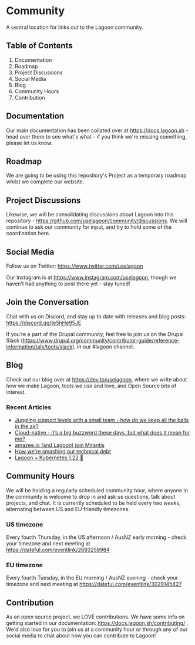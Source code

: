 # Community
A central location for links out to the Lagoon community.

## Table of Contents
1. Documentation
2. Roadmap
3. Project Discussions
4. Social Media
5. Blog
6. Community Hours
7. Contribution


## Documentation
Our main documentation has been collated over at https://docs.lagoon.sh - head over there to see what's what - if you think we're missing something, please let us know.

## Roadmap
We are going to be using this repository's Project as a temporary roadmap whilst we complete our website.

## Project Discussions
Likewise, we will be consolidating discussions about Lagoon into this repository - https://github.com/uselagoon/community/discussions. We will continue to ask our community for input, and try to hold some of the coordination here.

## Social Media

Follow us on Twitter: https://www.twitter.com/uselagoon

Our Instagram is at https://www.instagram.com/uselagoon, though we haven’t had anything to post there yet - stay tuned!

## Join the Conversation

Chat with us on Discord, and stay up to date with releases and blog posts: https://discord.gg/te5hHe95JE

If you’re a part of the Drupal community, feel free to join us on the Drupal Slack (https://www.drupal.org/community/contributor-guide/reference-information/talk/tools/slack), in our #lagoon channel. 

## Blog

Check out our blog over at https://dev.to/uselagoon, where we write about how we make Lagoon, tools we use and love, and Open Source bits of interest.

### Recent Articles
<!--START_SECTION:devtofeed-->
* [Juggling support levels with a small team - how do we keep all the balls in the air?](https:&#x2F;&#x2F;dev.to&#x2F;uselagoon&#x2F;juggling-support-levels-with-a-small-team-how-do-we-keep-all-the-balls-in-the-air-5gjf)
* [Cloud-native - it’s a big buzzword these days, but what does it mean for me?](https:&#x2F;&#x2F;dev.to&#x2F;uselagoon&#x2F;cloud-native-its-a-big-buzzword-these-days-but-what-does-it-mean-for-me-5855)
* [amazee.io (and Lagoon) join Mirantis](https:&#x2F;&#x2F;dev.to&#x2F;uselagoon&#x2F;amazeeio-and-lagoon-join-mirantis-5cp0)
* [How we&#39;re smashing our technical debt](https:&#x2F;&#x2F;dev.to&#x2F;uselagoon&#x2F;how-were-smashing-our-technical-debt-2m20)
* [Lagoon + Kubernetes 1.22 🥳](https:&#x2F;&#x2F;dev.to&#x2F;uselagoon&#x2F;lagoon-kubernetes-122-ek8)
<!--END_SECTION:devtofeed-->

## Community Hours

We will be holding a regularly scheduled community hour, where anyone in the community is welcome to drop in and ask us questions, talk about projects, and chat.
It is currently scheduled to be held every two weeks, alternating between US and EU friendly timezones.

### US timezone
Every fourth Thursday, in the US afternoon / AusNZ early morning - check your timezone and next meeting at https://dateful.com/eventlink/2693259984

### EU timezone
Every fourth Tuesday, in the EU morning / AusNZ evening - check your timezone and next meeting at https://dateful.com/eventlink/3029145427

## Contribution

As an open source project, we LOVE contributions. We have some info on getting started in our documentation: https://docs.lagoon.sh/contributing/ . We'd also love for you to join us at a community hour or through any of our social media to chat about how you can contribute to Lagoon!



